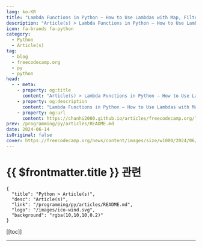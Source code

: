 ```yaml
---
lang: ko-KR
title: "Lambda Functions in Python – How to Use Lambdas with Map, Filter, and Reduce"
description: "Article(s) > Lambda Functions in Python – How to Use Lambdas with Map, Filter, and Reduce"
icon: fa-brands fa-python
category: 
  - Python
  - Article(s)
tag: 
  - blog
  - freecodecamp.org
  - py
  - python
head:
  - - meta:
    - property: og:title
      content: "Article(s) > Lambda Functions in Python – How to Use Lambdas with Map, Filter, and Reduce"
    - property: og:description
      content: "Lambda Functions in Python – How to Use Lambdas with Map, Filter, and Reduce"
    - property: og:url
      content: https://chanhi2000.github.io/articles/freecodecamp.org/lambda-functions-in-python.html
prev: /programming/py/articles/README.md
date: 2024-06-14
isOriginal: false
cover: https://freecodecamp.org/news/content/images/size/w1000/2024/06/img_12--1-.jpg
---
```


# {{ $frontmatter.title }} 관련

```component VPCard
{
  "title": "Python > Article(s)",
  "desc": "Article(s)",
  "link": "/programming/py/articles/README.md",
  "logo": "/images/ico-wind.svg",
  "background": "rgba(10,10,10,0.2)"
}
```

[[toc]]

---

<SiteInfo
  name="Lambda Functions in Python – How to Use Lambdas with Map, Filter, and Reduce"
  desc="In this tutorial, we will explore the various aspects of lambda functions in Python, including their syntax, use cases, and limitations.  By understanding how to effectively utilize lambda functions, you can write more concise and efficient Python code. This will enhance your programming skills and make your codebase cleaner..."
  url="https://freecodecamp.org/news/lambda-functions-in-python/"
  logo="https://cdn.freecodecamp.org/universal/favicons/favicon.ico"
  preview="https://freecodecamp.org/news/content/images/size/w1000/2024/06/img_12--1-.jpg"/>

<!-- TODO: 작성 -->

